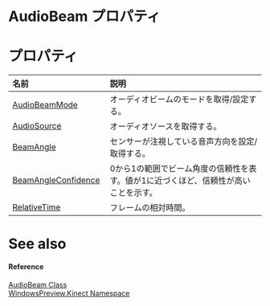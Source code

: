 AudioBeam プロパティ    
====================  

<span id="publicpropertiesSection"></span>

プロパティ  
==========  

<table>
<colgroup>
<col width="30%" />
<col width="60%" />
</colgroup>
<thead>
<tr class="header">
<th align="left">名前</th>
<th align="left">説明</th>
</tr>
</thead>
<tbody>
<tr class="odd">
<td align="left"><a href="AudioBeam_Class/Properties/AudioBeamMode_Property.md">AudioBeamMode</a></td>
<td align="left">オーディオビームのモードを取得/設定する。</td>
</tr>
<tr class="even">
<td align="left"><a href="AudioBeam_Class/Properties/AudioSource_Property.md">AudioSource</a></td>
<td align="left">オーディオソースを取得する。</td>
</tr>
<tr class="odd">
<td align="left"><a href="AudioBeam_Class/Properties/BeamAngle_Property.md">BeamAngle</a></td>
<td align="left">センサーが注視している音声方向を設定/取得する。</td>
</tr>
<tr class="even">
<td align="left"><a href="AudioBeam_Class/Properties/BeamAngleConfidence_Property.md">BeamAngleConfidence</a></td>
<td align="left">0から1の範囲でビーム角度の信頼性を表す。値が1に近づくほど、信頼性が高いことを示す。</td>
</tr>
<tr class="odd">
<td align="left"><a href="AudioBeam_Class/Properties/RelativeTime_Property.md">RelativeTime</a></td>
<td align="left">フレームの相対時間。</td>
</tr>
</tbody>
</table>


<span id="ID4EI"></span>

See also  
========  

<span id="ID4EK"></span>
#### Reference  

[AudioBeam Class](../AudioBeam_Class.md)  
 [WindowsPreview.Kinect Namespace](../../Kinect.md)  



<!--Please do not edit the data in the comment block below.-->
<!--
TOCTitle : AudioBeam Properties
RLTitle : AudioBeam Properties
KeywordK : AudioBeam class, properties
KeywordA : Properties.T:WindowsPreview.Kinect.AudioBeam
AssetID : Properties.T:WindowsPreview.Kinect.AudioBeam
Locale : en-us
CommunityContent : 1
TargetOS : Windows
TopicType : kbSyntax
DocSet : K4Wv2
ProjType : K4Wv2Proj
Technology : Kinect for Windows
Product : Kinect for Windows SDK v2
productversion : 20
-->
